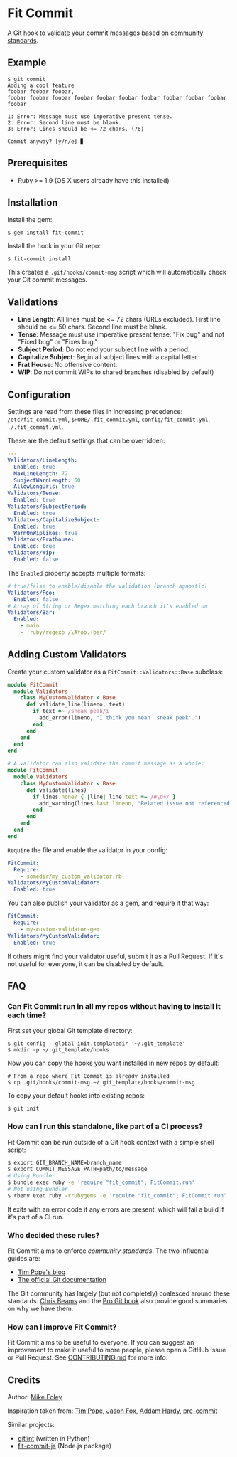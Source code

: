 # Fit Commit

A Git hook to validate your commit messages based on [community standards](#who-decided-these-rules).

## Example

```
$ git commit
Adding a cool feature
foobar foobar foobar,
foobar foobar foobar foobar foobar foobar foobar foobar foobar foobar foobar

1: Error: Message must use imperative present tense.
2: Error: Second line must be blank.
3: Error: Lines should be <= 72 chars. (76)

Commit anyway? [y/n/e] ▊
```

## Prerequisites

* Ruby >= 1.9 (OS X users already have this installed)

## Installation

Install the gem:

    $ gem install fit-commit

Install the hook in your Git repo:

    $ fit-commit install

This creates a `.git/hooks/commit-msg` script which will automatically check your Git commit messages.

## Validations

* **Line Length**: All lines must be <= 72 chars (URLs excluded). First line should be <= 50 chars. Second line must be blank.
* **Tense**: Message must use imperative present tense: "Fix bug" and not "Fixed bug" or "Fixes bug."
* **Subject Period**: Do not end your subject line with a period.
* **Capitalize Subject**: Begin all subject lines with a capital letter.
* **Frat House**: No offensive content.
* **WIP**: Do not commit WIPs to shared branches (disabled by default)

## Configuration

Settings are read from these files in increasing precedence: `/etc/fit_commit.yml`, `$HOME/.fit_commit.yml`, `config/fit_commit.yml`, `./.fit_commit.yml`.

These are the default settings that can be overridden:

```yaml
---
Validators/LineLength:
  Enabled: true
  MaxLineLength: 72
  SubjectWarnLength: 50
  AllowLongUrls: true
Validators/Tense:
  Enabled: true
Validators/SubjectPeriod:
  Enabled: true
Validators/CapitalizeSubject:
  Enabled: true
  WarnOnWiplikes: true
Validators/Frathouse:
  Enabled: true
Validators/Wip:
  Enabled: false
```

The `Enabled` property accepts multiple formats:

```yaml
# true/false to enable/disable the validation (branch agnostic)
Validators/Foo:
  Enabled: false
# Array of String or Regex matching each branch it's enabled on
Validators/Bar:
  Enabled:
    - main
    - !ruby/regexp /\Afoo.+bar/
```

## Adding Custom Validators

Create your custom validator as a `FitCommit::Validators::Base` subclass:

```ruby
module FitCommit
  module Validators
    class MyCustomValidator < Base
      def validate_line(lineno, text)
        if text =~ /sneak peak/i
          add_error(lineno, "I think you mean 'sneak peek'.")
        end
      end
    end
  end
end

# A validator can also validate the commit message as a whole:
module FitCommit
  module Validators
    class MyCustomValidator < Base
      def validate(lines)
        if lines.none? { |line| line.text =~ /#\d+/ }
          add_warning(lines.last.lineno, "Related issue not referenced.")
        end
      end
    end
  end
end
```

`Require` the file and enable the validator in your config:

```yaml
FitCommit:
  Require:
    - somedir/my_custom_validator.rb
Validators/MyCustomValidator:
  Enabled: true
```

You can also publish your validator as a gem, and require it that way:

```yaml
FitCommit:
  Require:
    - my-custom-validator-gem
Validators/MyCustomValidator:
  Enabled: true
```

If others might find your validator useful, submit it as a Pull Request. If it's not useful for everyone, it can be disabled by default.

## FAQ

### Can Fit Commit run in all my repos without having to install it each time?
First set your global Git template directory:

```
$ git config --global init.templatedir '~/.git_template'
$ mkdir -p ~/.git_template/hooks
```

Now you can copy the hooks you want installed in new repos by default:

```
# From a repo where Fit Commit is already installed
$ cp .git/hooks/commit-msg ~/.git_template/hooks/commit-msg
```

To copy your default hooks into existing repos:

```
$ git init
```

### How can I run this standalone, like part of a CI process?

Fit Commit can be run outside of a Git hook context with a simple shell script:

```sh
$ export GIT_BRANCH_NAME=branch_name
$ export COMMIT_MESSAGE_PATH=path/to/message
# Using Bundler
$ bundle exec ruby -e 'require "fit_commit"; FitCommit.run'
# Not using Bundler
$ rbenv exec ruby -rrubygems -e 'require "fit_commit"; FitCommit.run'
```

It exits with an error code if any errors are present, which will fail a build if it's part of a CI run.

### Who decided these rules?
Fit Commit aims to enforce *community standards*. The two influential guides are:

- [Tim Pope's blog](http://tbaggery.com/2008/04/19/a-note-about-git-commit-messages.html)
- [The official Git documentation](http://git.kernel.org/cgit/git/git.git/tree/Documentation/SubmittingPatches?id=HEAD)

The Git community has largely (but not completely) coalesced around these standards. [Chris Beams](http://chris.beams.io/posts/git-commit/) and the [Pro Git book](https://git-scm.com/book) also provide good summaries on why we have them.

### How can I improve Fit Commit?
Fit Commit aims to be useful to everyone. If you can suggest an improvement to make it useful to more people, please open a GitHub Issue or Pull Request. See [CONTRIBUTING.md](CONTRIBUTING.md) for more info.


## Credits

Author: [Mike Foley](https://github.com/m1foley)

Inspiration taken from: [Tim Pope](http://tbaggery.com/2008/04/19/a-note-about-git-commit-messages.html), [Jason Fox](https://gist.github.com/jasonrobertfox/8057124), [Addam Hardy](http://addamhardy.com/blog/2013/06/05/good-commit-messages-and-enforcing-them-with-git-hooks/), [pre-commit](https://github.com/jish/pre-commit)

Similar projects:
- [gitlint](https://github.com/jorisroovers/gitlint) (written in Python)
- [fit-commit-js](https://www.npmjs.com/package/fit-commit-js) (Node.js package)
